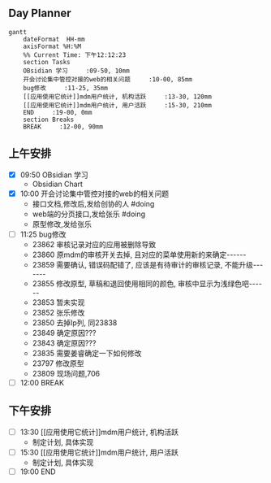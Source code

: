 ## Day Planner
```mermaid
gantt
    dateFormat  HH-mm
    axisFormat %H:%M
    %% Current Time: 下午12:12:23
    section Tasks
    OBsidian 学习     :09-50, 10mm
    开会讨论集中管控对接的web的相关问题     :10-00, 85mm
    bug修改     :11-25, 35mm
    [[应用使用它统计]]mdm用户统计, 机构活跃     :13-30, 120mm
    [[应用使用它统计]]mdm用户统计, 用户活跃     :15-30, 210mm
    END     :19-00, 0mm
    section Breaks
    BREAK     :12-00, 90mm
```

## 上午安排
- [x] 09:50 OBsidian 学习
	- Obsidian Chart
- [x] 10:00 开会讨论集中管控对接的web的相关问题
	- 接口文档,修改后,发给创协的人 #doing
	- web端的分页接口,发给张乐 #doing
	- 原型修改,发给张乐
- [ ] 11:25 bug修改
	- 23862 审核记录对应的应用被删除导致 
	- 23860 原mdm的审核开关去掉, 且对应的菜单使用新的来确定------
	- 23859 需要确认, 错误码配错了, 应该是有待审计的审核记录, 不能升级-------
	- 23855 修改原型, 草稿和退回使用相同的颜色, 审核中显示为浅绿色吧------
	- 23853 暂未实现
	- 23852 张乐修改
	- 23850 去掉Ip列, 同23838
	- 23849 确定原因???
	- 23843 确定原因???
	- 23835 需要姜睿确定一下如何修改
	- 23797 修改原型
	- 23809 现场问题,706
- [ ] 12:00 BREAK

## 下午安排
- [ ] 13:30 [[应用使用它统计]]mdm用户统计, 机构活跃
	- 制定计划, 具体实现
- [ ] 15:30 [[应用使用它统计]]mdm用户统计, 用户活跃
	- 制定计划, 具体实现
- [ ] 19:00 END
